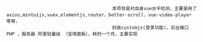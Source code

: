                                            本项目是对自身vue水平检测，主要是用了 axios,mintuijs,vuex,elementjs,router，better-scroll，vue-video-player 等等，
										   封装customjs(登录功能)，后台接口 PHP ，服务器 阿里轻量级 （宝塔面板），耗时一个月，主要实现

